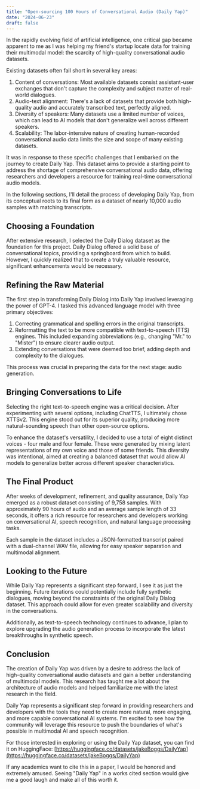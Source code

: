 ```yaml
---
title: "Open-sourcing 100 Hours of Conversational Audio (Daily Yap)"
date: "2024-06-23"
draft: false
---
```

In the rapidly evolving field of artificial intelligence, one critical gap became apparent to me as I was helping my friend's startup locate data for training their multimodal model: the scarcity of high-quality conversational audio datasets.

Existing datasets often fall short in several key areas:

1. Content of conversations: Most available datasets consist assistant-user exchanges that don't capture the complexity and subject matter of real-world dialogues.
2. Audio-text alignment: There's a lack of datasets that provide both high-quality audio and accurately transcribed text, perfectly aligned.
3. Diversity of speakers: Many datasets use a limited number of voices, which can lead to AI models that don't generalize well across different speakers.
4. Scalability: The labor-intensive nature of creating human-recorded conversational audio data limits the size and scope of many existing datasets.

It was in response to these specific challenges that I embarked on the journey to create Daily Yap. This dataset aims to provide a starting point to address the shortage of comprehensive conversational audio data, offering researchers and developers a resource for training real-time conversational audio models.

In the following sections, I'll detail the process of developing Daily Yap, from its conceptual roots to its final form as a dataset of nearly 10,000 audio samples with matching transcripts.

## Choosing a Foundation

After extensive research, I selected the Daily Dialog dataset as the foundation for this project. Daily Dialog offered a solid base of conversational topics, providing a springboard from which to build. However, I quickly realized that to create a truly valuable resource, significant enhancements would be necessary.

## Refining the Raw Material

The first step in transforming Daily Dialog into Daily Yap involved leveraging the power of GPT-4. I tasked this advanced language model with three primary objectives:

1. Correcting grammatical and spelling errors in the original transcripts.
2. Reformatting the text to be more compatible with text-to-speech (TTS) engines. This included expanding abbreviations (e.g., changing "Mr." to "Mister") to ensure clearer audio output.
3. Extending conversations that were deemed too brief, adding depth and complexity to the dialogues.

This process was crucial in preparing the data for the next stage: audio generation.

## Bringing Conversations to Life

Selecting the right text-to-speech engine was a critical decision. After experimenting with several options, including ChatTTS, I ultimately chose XTTSv2. This engine stood out for its superior quality, producing more natural-sounding speech than other open-source options.

To enhance the dataset's versatility, I decided to use a total of eight distinct voices - four male and four female. These were generated by mixing latent representations of my own voice and those of some friends. This diversity was intentional, aimed at creating a balanced dataset that would allow AI models to generalize better across different speaker characteristics.

## The Final Product

After weeks of development, refinement, and quality assurance, Daily Yap emerged as a robust dataset consisting of 9,758 samples. With approximately 90 hours of audio and an average sample length of 33 seconds, it offers a rich resource for researchers and developers working on conversational AI, speech recognition, and natural language processing tasks.

Each sample in the dataset includes a JSON-formatted transcript paired with a dual-channel WAV file, allowing for easy speaker separation and multimodal alignment.

## Looking to the Future

While Daily Yap represents a significant step forward, I see it as just the beginning. Future iterations could potentially include fully synthetic dialogues, moving beyond the constraints of the original Daily Dialog dataset. This approach could allow for even greater scalability and diversity in the conversations.

Additionally, as text-to-speech technology continues to advance, I plan to explore upgrading the audio generation process to incorporate the latest breakthroughs in synthetic speech.

## Conclusion

The creation of Daily Yap was driven by a desire to address the lack of high-quality conversational audio datasets and gain a better understanding of multimodal models. This research has taught me a lot about the architecture of audio models and helped familiarize me with the latest research in the field.

Daily Yap represents a significant step forward in providing researchers and developers with the tools they need to create more natural, more engaging, and more capable conversational AI systems. I'm excited to see how the community will leverage this resource to push the boundaries of what's possible in multimodal AI and speech recognition.

For those interested in exploring or using the Daily Yap dataset, you can find it on HuggingFace: [https://huggingface.co/datasets/jakeBoggs/DailyYap](https://huggingface.co/datasets/jakeBoggs/DailyYap)

If any academics want to cite this in a paper, I would be honored and extremely amused. Seeing "Daily Yap" in a works cited section would give me a good laugh and make all of this worth it.